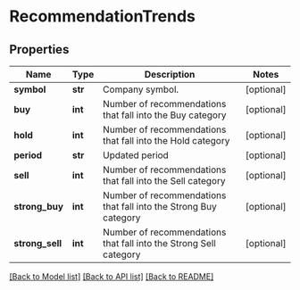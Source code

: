 # RecommendationTrends

## Properties
Name | Type | Description | Notes
------------ | ------------- | ------------- | -------------
**symbol** | **str** | Company symbol. | [optional] 
**buy** | **int** | Number of recommendations that fall into the Buy category | [optional] 
**hold** | **int** | Number of recommendations that fall into the Hold category | [optional] 
**period** | **str** | Updated period | [optional] 
**sell** | **int** | Number of recommendations that fall into the Sell category | [optional] 
**strong_buy** | **int** | Number of recommendations that fall into the Strong Buy category | [optional] 
**strong_sell** | **int** | Number of recommendations that fall into the Strong Sell category | [optional] 

[[Back to Model list]](../README.md#documentation-for-models) [[Back to API list]](../README.md#documentation-for-api-endpoints) [[Back to README]](../README.md)


